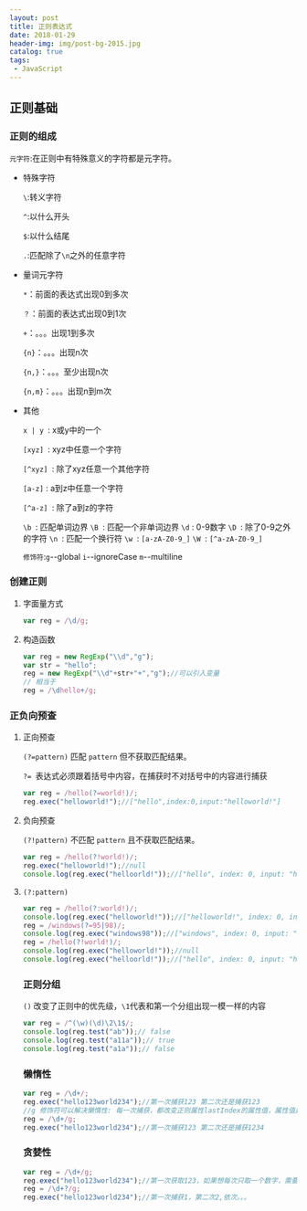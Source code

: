 ```yaml
---
layout: post
title: 正则表达式
date: 2018-01-29
header-img: img/post-bg-2015.jpg
catalog: true
tags:
 - JavaScript
---
```


## 正则基础

### 正则的组成

`元字符`:在正则中有特殊意义的字符都是元字符。

-   特殊字符

    `\`:转义字符

    `^`:以什么开头

    `$`:以什么结尾

    `.`:匹配除了`\n`之外的任意字符

-   量词元字符

    `*`：前面的表达式出现0到多次

    `？`：前面的表达式出现0到1次

    `+`：。。。出现1到多次

    `{n}`：。。。出现n次

    `{n,}`：。。。至少出现n次

    `{n,m}`：。。。出现n到m次

-   其他

    `x | y `: x或y中的一个

    `[xyz] `: xyz中任意一个字符

    `[^xyz] `: 除了xyz任意一个其他字符

    `[a-z]` : a到z中任意一个字符

    `[^a-z] `: 除了a到z的字符

    `\b `: 匹配单词边界
    `\B `: 匹配一个非单词边界
    `\d` : 0-9数字
    `\D `: 除了0-9之外的字符
    `\n `: 匹配一个换行符
    `\w `: `[a-zA-Z0-9_]`
    `\W `: `[^a-zA-Z0-9_]`

    `修饰符`:`g`--global  	`i`--ignoreCase	 `m`--multiline

### 创建正则

1.  字面量方式

    ```js
    var reg = /\d/g;
    ```

2.  构造函数

    ```js
    var reg = new RegExp("\\d","g");
    var str = "hello";
    reg = new RegExp("\\d"+str+"+","g");//可以引入变量
    // 相当于
    reg = /\dhello+/g;
    ```

### 正负向预查

1.  正向预查  

    `(?=pattern)` 匹配 `pattern` 但不获取匹配结果。

    `?= `表达式必须跟着括号中内容，在捕获时不对括号中的内容进行捕获

    ```js
    var reg = /hello(?=world!)/;
    reg.exec("helloworld!");//["hello",index:0,input:"helloworld!"]
    ```

2.  负向预查

    `(?!pattern)` 不匹配 `pattern` 且不获取匹配结果。

    ```js
    var reg = /hello(?!world!)/;
    reg.exec("helloworld!");//null
    console.log(reg.exec("helloorld!"));//["hello", index: 0, input: "helloorld!"]
    ```

3.  `(?:pattern)`

    ```js
    var reg = /hello(?:world!)/;
    console.log(reg.exec("helloworld!"));//["helloworld!", index: 0, input: "helloworld!"]
    reg = /windows(?=95|98)/;
    console.log(reg.exec("windows98"));//["windows", index: 0, input: "windows98"]
    reg = /hello(?!world!)/;
    console.log(reg.exec("helloworld!"));//null
    console.log(reg.exec("helloorld!"));//["hello", index: 0, input: "helloorld!"]
    ```

    ### 正则分组

    `()` 改变了正则中的优先级，`\1`代表和第一个分组出现一模一样的内容

    ```js
    var reg = /^(\w)(\d)\2\1$/;
    console.log(reg.test("ab"));// false
    console.log(reg.test("a11a"));// true
    console.log(reg.test("a1a"));// false
    ```

    ### 懒惰性 

    ```js
    var reg = /\d+/;
    reg.exec("hello123world234");//第一次捕获123 第二次还是捕获123
    //g 修饰符可以解决懒惰性: 每一次捕获，都改变正则属性lastIndex的属性值，属性值是下一次开始的索引位置；当下一次捕获时，开始的索引位置是上一次捕获的结束位置索引的下一个
    reg = /\d+/g;
    reg.exec("hello123world234");//第一次捕获123 第二次还是捕获1234
    ```

    ### 贪婪性

    ```js
    var reg = /\d+/g;
    reg.exec("hello123world234");//第一次获取123，如果想每次只取一个数字，需要消除贪婪性:把?加到量词元字符后边
    reg = /\d+?/g;
    reg.exec("hello123world234");//第一次捕获1，第二次2,依次。。。
    ```

    ​